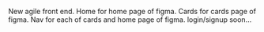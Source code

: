 New agile front end.
Home for home page of figma.
Cards for cards page of figma.
Nav for each of cards and home page of figma.
login/signup soon...